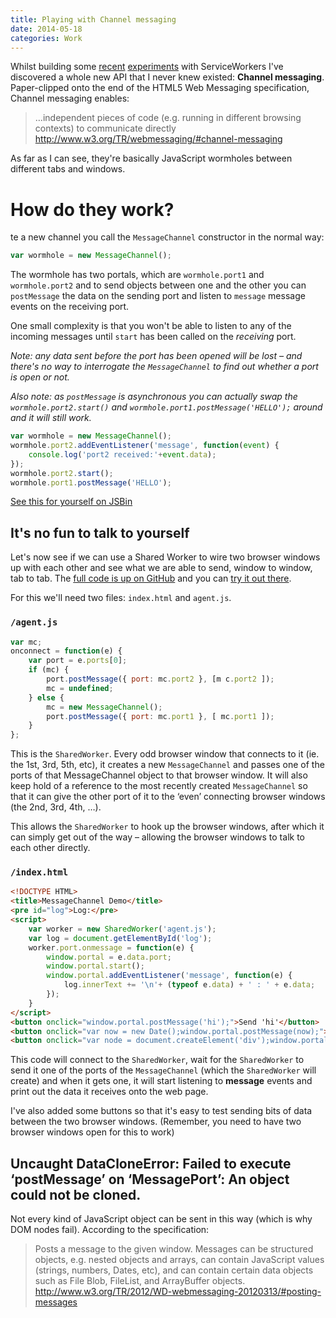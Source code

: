 ```yaml
---
title: Playing with Channel messaging
date: 2014-05-18
categories: Work
---
```

Whilst building some [recent](https://matthew-andrews.github.io/serviceworker-simple) [experiments](https://matthew-andrews.github.io/serviceworker-chat) with ServiceWorkers I've discovered a whole new API that I never knew existed: **Channel messaging**. Paper-clipped onto the end of the HTML5 Web Messaging specification, Channel messaging enables:

> …independent pieces of code (e.g. running in different browsing contexts) to communicate directly
> http://www.w3.org/TR/webmessaging/#channel-messaging

As far as I can see, they're basically JavaScript wormholes between different tabs and windows.

# How do they work?

te a new channel you call the `MessageChannel` constructor in the normal way:

```js
var wormhole = new MessageChannel();
```

The wormhole has two portals, which are `wormhole.port1` and `wormhole.port2` and to send objects between one and the other you can `postMessage` the data on the sending port and listen to `message` message events on the receiving port.

One small complexity is that you won't be able to listen to any of the incoming messages until `start` has been called on the *receiving* port.

*Note: any data sent before the port has been opened will be lost – and there's no way to interrogate the `MessageChannel` to find out whether a port is open or not.*

*Also note: as `postMessage` is asynchronous you can actually swap the `wormhole.port2.start()` and `wormhole.port1.postMessage('HELLO');` around and it will still work.*

```js
var wormhole = new MessageChannel();
wormhole.port2.addEventListener('message', function(event) {
	console.log('port2 received:'+event.data);
});
wormhole.port2.start();
wormhole.port1.postMessage('HELLO');
```

[See this for yourself on JSBin](http://jsbin.com/natom/1/edit?js,console)

## It's no fun to talk to yourself

Let's now see if we can use a Shared Worker to wire two browser windows up with each other and see what we are able to send, window to window, tab to tab. The [full code is up on GitHub](https://github.com/matthew-andrews/messagechannel-demo/) and you can [try it out there](https://matthew-andrews.github.io/messagechannel-demo).

For this we'll need two files: `index.html` and `agent.js`.

### `/agent.js`

```js
var mc;
onconnect = function(e) {
	var port = e.ports[0];
	if (mc) {
		port.postMessage({ port: mc.port2 }, [m c.port2 ]);
		mc = undefined;
	} else {
		mc = new MessageChannel();
		port.postMessage({ port: mc.port1 }, [ mc.port1 ]);
	}
};
```

This is the `SharedWorker`. Every odd browser window that connects to it (ie. the 1st, 3rd, 5th, etc), it creates a new `MessageChannel` and passes one of the ports of that MessageChannel object to that browser window. It will also keep hold of a reference to the most recently created `MessageChannel` so that it can give the other port of it to the ‘even’ connecting browser windows (the 2nd, 3rd, 4th, …).

This allows the `SharedWorker` to hook up the browser windows, after which it can simply get out of the way – allowing the browser windows to talk to each other directly.

### `/index.html`

```html
<!DOCTYPE HTML>
<title>MessageChannel Demo</title>
<pre id="log">Log:</pre>
<script>
	var worker = new SharedWorker('agent.js');
	var log = document.getElementById('log');
	worker.port.onmessage = function(e) {
		window.portal = e.data.port;
		window.portal.start();
		window.portal.addEventListener('message', function(e) {
			log.innerText += '\n'+ (typeof e.data) + ' : ' + e.data;
		});
	}
</script>
<button onclick="window.portal.postMessage('hi');">Send 'hi'</button>
<button onclick="var now = new Date();window.portal.postMessage(now);">Send a date object</button>
<button onclick="var node = document.createElement('div');window.portal.postMessage(node);">Send a dom node</button>
```

This code will connect to the `SharedWorker`, wait for the `SharedWorker` to send it one of the ports of the `MessageChannel` (which the `SharedWorker` will create) and when it gets one, it will start listening to **message** events and print out the data it receives onto the web page.

I've also added some buttons so that it's easy to test sending bits of data between the two browser windows. (Remember, you need to have two browser windows open for this to work)

## Uncaught DataCloneError: Failed to execute ‘postMessage’ on ‘MessagePort’: An object could not be cloned.

Not every kind of JavaScript object can be sent in this way (which is why DOM nodes fail). According to the specification:

> Posts a message to the given window. Messages can be structured objects, e.g. nested objects and arrays, can contain JavaScript values (strings, numbers, Dates, etc), and can contain certain data objects such as File Blob, FileList, and ArrayBuffer objects.
> http://www.w3.org/TR/2012/WD-webmessaging-20120313/#posting-messages
